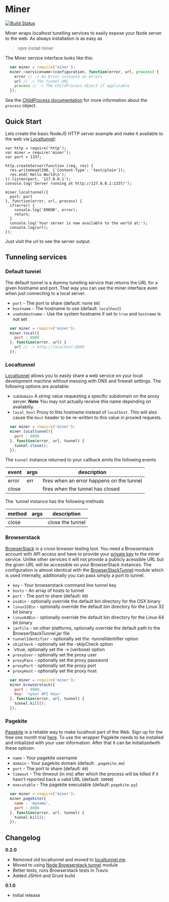# Miner

[![Build Status](https://travis-ci.org/daffl/miner.png?branch=master)](https://travis-ci.org/daffl/miner)

Miner wraps localhost tunelling services to easily expose your Node server to the web. As always installation is as easy as

> npm install miner

The Miner service interface looks like this:

```javascript
  var miner = require('miner');
  miner.<servicename>(configuration, function(error, url, process) {
    error // -> An Error instance on errors
    url // -> The tunnel URL
    process // -> The ChildProcess object if applicable
  });
```

See the [ChildProcess documentation](http://nodejs.org/api/child_process.html#child_process_class_childprocess)
for more information about the `process` object.

## Quick Start

Lets create the basic NodeJS HTTP server example and make it available to the web via
[Localtunnel](http://progrium.com/localtunnel/):

    var http = require('http');
    var miner = require('miner');
    var port = 1337;

    http.createServer(function (req, res) {
      res.writeHead(200, {'Content-Type': 'text/plain'});
      res.end('Hello World\n');
    }).listen(port, '127.0.0.1');
    console.log('Server running at http://127.0.0.1:1337/');

    miner.localtunnel({
      port: port
    }, function(error, url, process) {
      if(error) {
        console.log('ERROR', error);
        return;
      }
      console.log('Your server is now available to the world at:');
      console.log(url);
    });

Just visit the url to see the server output.

## Tunneling services

### Default tunnel

The default tunnel is a dummy tunelling service that returns the URL for a given hostname and port. That way you
can use the miner interface even when just connecting to a local server.

* `port` - The port to share (default: none `80`)
* `hostname` - The hostname to use (default: `localhost`)
* `useOsHostname` - Use the system hostname if set to `true` and `hostname` is not set

```javascript
  var miner = require('miner');
  miner.local({
    port : 8080
  }, function(error, url) {
    url // -> http://localhost:8080
  });
```

### Localtunnel

[Localtunnel](http://localtunnel.me) allows you to easily share a web service on your local development machine without messing with DNS and firewall settings. The following options are available:

* `subdomain` A *string* value requesting a specific subdomain on the proxy server. **Note** You may not actually receive this name depending on availablily.
* `local_host` Proxy to this hostname instead of `localhost`. This will also cause the `Host` header to be re-written to this value in proxied requests.

```javascript
  var miner = require('miner');
  miner.localtunnel({
    port : 8080
  }, function(error, url, tunnel) {
    tunnel.close();
  });
```

The `tunnel` instance returned to your callback emits the following events

|event|args|description|
|----|----|----|
|error|err|fires when an error happens on the tunnel|
|close||fires when the tunnel has closed|

The `tunnel instance has the following methods

|method|args|description|
|----|----|----|
|close||close the tunnel|


### Browserstack

[BrowserStack](http://browserstack.com) is a cross browser testing tool. You need a Browserstack account with API access and have to provide your [private key](http://www.browserstack.com/local-testing#cmd-tunnel) to the miner service. Unlike other
services it will not provide a publicly acessible URL but the given URL will be accessible on your BrowserStack
 instances. The configuration is almost identical with the [BrowserStackTunnel](https://github.com/pghalliday/node-BrowserStackTunnel) module which is used internally, additionally you can pass simply a port to tunnel.

* `key` - Your browserstack command line tunnel key
* `hosts` - An array of hosts to tunnel
* `port` - The port to share (default: `80`)
* `osxBin` - optionally override the default bin directory for the OSX binary
* `linux32Bin` - optionally override the default bin directory for the Linux 32 bit binary
* `linux64Bin` - optionally override the default bin directory for the Linux 64 bit binary
* `jarFile` - on other platforms, optionally override the default path to the BrowserStackTunnel.jar file
* `tunnelIdentifier` - optionally set the -tunnelIdentifier option
* `skipCheck` - optionally set the -skipCheck option
* `vtrue, optionally set the -v (verbose) option
* `proxyUser` - optionally set the proxy user
* `proxyPass` - optionally set the proxy password
* `proxyPort` - optionally set the proxy port
* `proxyHost` - optionally set the proxy host

```javascript
  var miner = require('miner');
  miner.browserstack({
    port : 8080,
    key: '<your API key>'
  }, function(error, url, tunnel) {
    tunnel.kill();
  });
```


### Pagekite

[Pagekite](https://pagekite.net/) is a reliable way to make localhost part of the Web.
Sign up for the free one month trial [here](https://pagekite.net/signup/).
To use the wrapper Pagekite needs to be installed and initialized with your user information.
After that it can be initializedwith these optiosn:

* `name` - Your pagekite username
* `domain` - Your pagekite domain (default: `.pagekite.me`)
* `port` - The port to share (default: `80`)
* `timeout` - The timeout (in *ms*) after which the process will be killed if
it hasn't reported back a valid URL (default: `30000`)
* `executable` - The pagekite executable (default: `pagekite.py`)

```javascript
  var miner = require('miner');
  miner.pagekite({
    name : 'myname',
    port : 8080
  }, function(error, url, tunnel) {
    tunnel.kill();
  });
```


## Changelog

__0.2.0__

- Removed old localtunnel and moved to [localtunnel.me](http://localtunnel.me)
- Moved to using [Node Browserstack tunnel](https://github.com/pghalliday/node-BrowserStackTunnel) module
- Better tests, runs Browserstack tests in Travis
- Added JSHint and Grunt build

__0.1.0__

- Initial release
